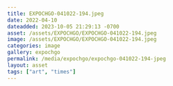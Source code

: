 ```yaml
---
title: EXPOCHGO-041022-194.jpeg
date: 2022-04-10
dateadded: 2023-10-05 21:29:13 -0700
asset: /assets/EXPOCHGO/EXPOCHGO-041022-194.jpeg
image: /assets/EXPOCHGO/EXPOCHGO-041022-194.jpeg
categories: image
gallery: expochgo
permalink: /media/expochgo/expochgo-041022-194-jpeg
layout: asset
tags: ["art", "times"]
--- 
```

